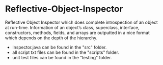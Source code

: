 # Reflective-Object-Inspector
Reflective Object Inspector which does complete introspection of an object at run-time. 
Information of an object’s class, superclass, interface, constructors, methods, fields, and arrays are outputted in a nice format which depends on the depth of the hierarchy.

* Inspector.java can be found in the "src" folder.
* all script txt files can be found in the "scripts" folder.
* unit test files can be found in the "testing" folder.
